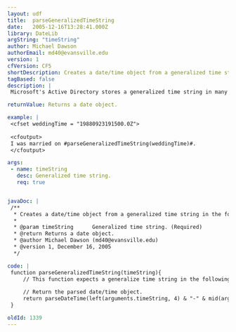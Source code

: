 ```yaml
---
layout: udf
title:  parseGeneralizedTimeString
date:   2005-12-16T13:28:41.000Z
library: DateLib
argString: "timeString"
author: Michael Dawson
authorEmail: md40@evansville.edu
version: 1
cfVersion: CF5
shortDescription: Creates a date/time object from a generalized time string in the format of YYYYMMDDHHMMSS.0Z
tagBased: false
description: |
 Microsoft's Active Directory stores a generalized time string in many of its attributes.  ColdFusion cannot natively parse this time string.  This function adds date and time delimiters to the time string to allow ColdFusion to correctly parse the value.  This function does not calculate any time zone offset since Active Directory does not store that information.  This function also does not convert the time from UTC to local.

returnValue: Returns a date object.

example: |
 <cfset weddingTime = "19880923191500.0Z">
 
 <cfoutput>
 I was married on #parseGeneralizedTimeString(weddingTime)#.
 </cfoutput>

args:
 - name: timeString
   desc: Generalized time string.
   req: true


javaDoc: |
 /**
  * Creates a date/time object from a generalized time string in the format of YYYYMMDDHHMMSS.0Z
  * 
  * @param timeString      Generalized time string. (Required)
  * @return Returns a date object. 
  * @author Michael Dawson (md40@evansville.edu) 
  * @version 1, December 16, 2005 
  */

code: |
 function parseGeneralizedTimeString(timeString){
     // This function expects a generalize time string in the following format: 19880923191500.0Z
 
     // Return the parsed date/time object.
     return parseDateTime(left(arguments.timeString, 4) & "-" & mid(arguments.timeString, 5, 2) & "-" & mid(arguments.timeString, 7, 2) & " " & mid(arguments.timeString, 9, 2) & ":" & mid(arguments.timeString, 11, 2) & ":" & mid(arguments.timeString, 13, 2));
 }

oldId: 1339
---
```


